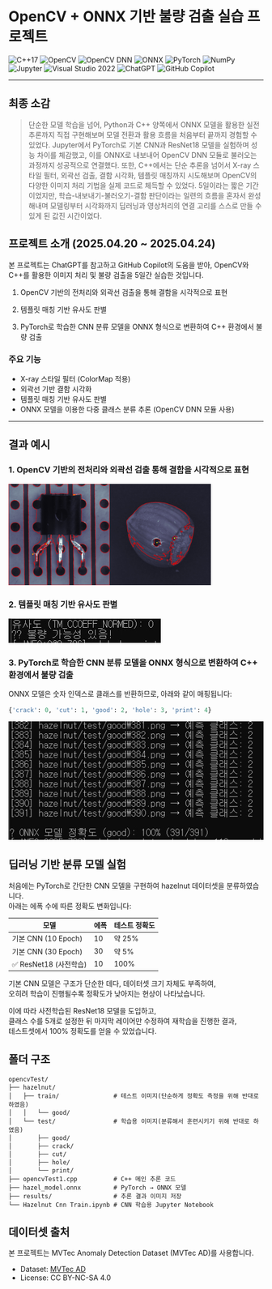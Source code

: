# OpenCV + ONNX 기반 불량 검출 실습 프로젝트

![C++17](https://img.shields.io/badge/C%2B%2B-17-blue?logo=cplusplus)
![OpenCV](https://img.shields.io/badge/OpenCV-4.x-blue?logo=opencv)
![OpenCV DNN](https://img.shields.io/badge/OpenCV-DNN_Module-green?logo=opencv)
![ONNX](https://img.shields.io/badge/ONNX-ready-lightblue?logo=onnx)
![PyTorch](https://img.shields.io/badge/PyTorch-1.13+-ee4c2c?logo=pytorch)
![NumPy](https://img.shields.io/badge/Library-NumPy-013243?logo=numpy)
![Jupyter](https://img.shields.io/badge/Tool-Jupyter-F37626?logo=jupyter)
![Visual Studio 2022](https://img.shields.io/badge/IDE-Visual%20Studio%202022-blueviolet?logo=visualstudio)
![ChatGPT](https://img.shields.io/badge/AI-ChatGPT-10a37f?logo=openai&logoColor=white)
![GitHub Copilot](https://img.shields.io/badge/AI-GitHub_Copilot-blue?logo=github&logoColor=white)

---
## 최종 소감
> 단순한 모델 학습을 넘어, Python과 C++ 양쪽에서 ONNX 모델을 활용한 실전 추론까지 직접 구현해보며 모델 전환과 활용 흐름을 처음부터 끝까지 경험할 수 있었다.
Jupyter에서 PyTorch로 기본 CNN과 ResNet18 모델을 실험하며 성능 차이를 체감했고, 이를 ONNX로 내보내어 OpenCV DNN 모듈로 불러오는 과정까지 성공적으로 연결했다.
또한, C++에서는 단순 추론을 넘어서 X-ray 스타일 필터, 외곽선 검출, 결함 시각화, 템플릿 매칭까지 시도해보며 OpenCV의 다양한 이미지 처리 기법을 실제 코드로 체득할 수 있었다.
5일이라는 짧은 기간이었지만, 학습-내보내기-불러오기-결함 판단이라는 일련의 흐름을 혼자서 완성해내며 모델링부터 시각화까지 딥러닝과 영상처리의 연결 고리를 스스로 만들 수 있게 된 값진 시간이었다.

## 프로젝트 소개 (2025.04.20 ~ 2025.04.24)

본 프로젝트는 ChatGPT를 참고하고 GitHub Copilot의 도움을 받아, OpenCV와 C++를 활용한 이미지 처리 및 불량 검출을 5일간 실습한 것입니다.

 1. OpenCV 기반의 전처리와 외곽선 검출을 통해 결함을 시각적으로 표현 
 
 2. 템플릿 매칭 기반 유사도 판별
 
 3. PyTorch로 학습한 CNN 분류 모델을 ONNX 형식으로 변환하여 C++ 환경에서 불량 검출

### 주요 기능
- X-ray 스타일 필터 (ColorMap 적용)
- 외곽선 기반 결함 시각화
- 템플릿 매칭 기반 유사도 판별
- ONNX 모델을 이용한 다중 클래스 분류 추론 (OpenCV DNN 모듈 사용)

---

## 결과 예시
### 1. OpenCV 기반의 전처리와 외곽선 검출 통해 결함을 시각적으로 표현 

<img src="./oepncvTest/refimg/result_good_001.png" alt="외곽선" width="200"/><img src="./oepncvTest/refimg/result_hole_003.png" alt="불량검출" width="200"/>

### 2. 템플릿 매칭 기반 유사도 판별

![기준 이미지](./oepncvTest/refimg/2025-04-24%20122121.jpg)

### 3. PyTorch로 학습한 CNN 분류 모델을 ONNX 형식으로 변환하여 C++ 환경에서 불량 검출

ONNX 모델은 숫자 인덱스로 클래스를 반환하므로, 아래와 같이 매핑됩니다:
```python
{'crack': 0, 'cut': 1, 'good': 2, 'hole': 3, 'print': 4}
```
![기준 이미지](./oepncvTest/refimg/2025-04-24%20122407.jpg)

## 딥러닝 기반 분류 모델 실험

처음에는 PyTorch로 간단한 CNN 모델을 구현하여 hazelnut 데이터셋을 분류하였습니다.  
아래는 에폭 수에 따른 정확도 변화입니다:

| 모델 | 에폭 | 테스트 정확도 |
|------|------|----------------|
| 기본 CNN (10 Epoch) | 10 | 약 25% |
| 기본 CNN (30 Epoch) | 30 | 약 5% |
| ✅ ResNet18 (사전학습) | 10 | 100% |

기본 CNN 모델은 구조가 단순한 데다, 데이터셋 크기 자체도 부족하여,  
오히려 학습이 진행될수록 정확도가 낮아지는 현상이 나타났습니다.

이에 따라 사전학습된 ResNet18 모델을 도입하고,  
클래스 수를 5개로 설정한 뒤 마지막 레이어만 수정하여 재학습을 진행한 결과,  
테스트셋에서 100% 정확도를 얻을 수 있었습니다.

## 폴더 구조

```text
opencvTest/
├── hazelnut/
│   ├── train/               # 테스트 이미지(단순하게 정확도 측정을 위해 반대로 하였음)
│   │   └── good/            
│   └── test/                # 학습용 이미지(분류해서 훈련시키기 위해 반대로 하였음)
│       ├── good/
│       ├── crack/
│       ├── cut/
│       ├── hole/
│       └── print/
├── opencvTest1.cpp          # C++ 메인 추론 코드
├── hazel_model.onnx         # PyTorch → ONNX 모델
├── results/                 # 추론 결과 이미지 저장
└── Hazelnut Cnn Train.ipynb # CNN 학습용 Jupyter Notebook
```

## 데이터셋 출처

본 프로젝트는 MVTec Anomaly Detection Dataset (MVTec AD)를 사용합니다.

- Dataset: [MVTec AD](https://www.mvtec.com/company/research/datasets/mvtec-ad)
- License: CC BY-NC-SA 4.0



